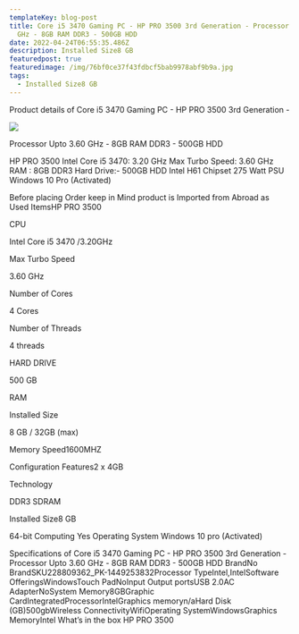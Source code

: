 ```yaml
---
templateKey: blog-post
title: Core i5 3470 Gaming PC - HP PRO 3500 3rd Generation - Processor Upto 3.60
  GHz - 8GB RAM DDR3 - 500GB HDD
date: 2022-04-24T06:55:35.486Z
description: Installed Size8 GB
featuredpost: true
featuredimage: /img/76bf0ce37f43fdbcf5bab9978abf9b9a.jpg
tags:
  - Installed Size8 GB
---
```

Product details of Core i5 3470 Gaming PC - HP PRO 3500 3rd Generation - 

![](/img/76bf0ce37f43fdbcf5bab9978abf9b9a.jpg)

Processor Upto 3.60 GHz - 8GB RAM DDR3 - 500GB HDD

HP PRO 3500
Intel Core i5 3470: 3.20 GHz
Max Turbo Speed: 3.60 GHz
RAM : 8GB DDR3
Hard Drive:- 500GB HDD
Intel H61 Chipset
275 Watt PSU
Windows 10 Pro (Activated)

Before placing Order keep in Mind product is Imported from Abroad as Used ItemsHP PRO 3500

CPU

Intel Core i5 3470 /3.20GHz

Max Turbo Speed

3.60 GHz

Number of Cores

4 Cores

Number of Threads

4 threads

HARD DRIVE

500 GB

RAM

Installed Size

8 GB / 32GB (max)

Memory Speed1600MHZ

Configuration Features2 x 4GB

Technology

DDR3 SDRAM

Installed Size8 GB

64-bit Computing
Yes
Operating System
Windows 10 pro (Activated)

Specifications of Core i5 3470 Gaming PC - HP PRO 3500 3rd Generation - Processor Upto 3.60 GHz - 8GB RAM DDR3 - 500GB HDD
BrandNo BrandSKU228809362_PK-1449253832Processor TypeIntel,IntelSoftware OfferingsWindowsTouch PadNoInput Output portsUSB 2.0AC AdapterNoSystem Memory8GBGraphic CardIntegratedProcessorIntelGraphics memoryn/aHard Disk (GB)500gbWireless ConnectivityWifiOperating SystemWindowsGraphics MemoryIntel
What’s in the box	HP PRO 3500